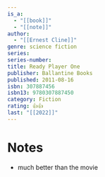 ```yaml
---
is_a:
  - "[[book]]"
  - "[[note]]"
author:
  - "[[Ernest Cline]]"
genre: science fiction
series: 
series-number: 
title: Ready Player One
publisher: Ballantine Books
published: 2011-08-16
isbn: 307887456
isbn13: 9780307887450
category: Fiction
rating: 👍👍
last: "[[2022]]"
---
```

# Notes
- much better than the movie
